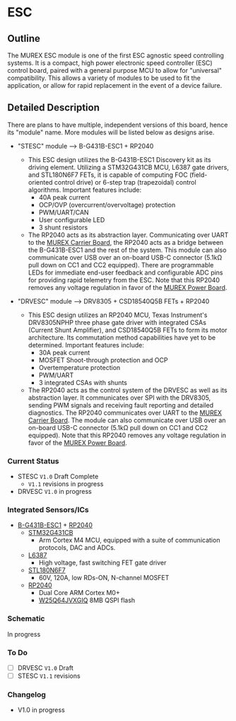 # ESC

## Outline

The MUREX ESC module is one of the first ESC agnostic speed controlling systems. It is a compact, high power electronic speed controller (ESC) control board, paired with a general purpose MCU to allow for "universal" compatibility. This allows a variety of modules to be used to fit the application, or allow for rapid replacement in the event of a device failure.

## Detailed Description

There are plans to have multiple, independent versions of this board, hence its "module" name. More modules will be listed below as designs arise.

- "STESC" module  ––>  B-G431B-ESC1 + RP2040
  - This ESC design utilizes the B-G431B-ESC1 Discovery kit as its driving element. Utilizing a STM32G431CB MCU, L6387 gate drivers, and STL180N6F7 FETs, it is capable of computing FOC (field-oriented control drive) or 6-step trap (trapezoidal) control algorithms. Important features include:
    - 40A peak current
    - OCP/OVP (overcurrent/overvoltage) protection
    - PWM/UART/CAN
    - User configurable LED
    - 3 shunt resistors
  - The RP2040 acts as its abstraction layer. Communicating over UART to the [MUREX Carrier Board](./carrier.md), the RP2040 acts as a bridge between the B-G431B-ESC1 and the rest of the system. This module can also communicate over USB over an on-board USB-C connector (5.1kΩ pull down on CC1 and CC2 equipped). There are programmable LEDs for immediate end-user feedback and configurable ADC pins for providing rapid telemetry from the ESC. Note that this RP2040 removes any voltage regulation in favor of the [MUREX Power Board](./power.md).

- "DRVESC" module  ––>  DRV8305 + CSD18540Q5B FETs + RP2040
  - This ESC design utilizes an RP2040 MCU, Texas Instrument's DRV8305NPHP three phase gate driver with integrated CSAs (Current Shunt Amplifier), and CSD18540Q5B FETs to form its motor architecture. Its commutation method capabilities have yet to be determined. Important features include:
    - 30A peak current
    - MOSFET Shoot-through protection and OCP
    - Overtemperature protection
    - PWM/UART
    - 3 integrated CSAs with shunts
  - The RP2040 acts as the control system of the DRVESC as well as its abstraction layer. It communicates over SPI with the DRV8305, sending PWM signals and receiving fault reporting and detailed diagnostics. The RP2040 communicates over UART to the [MUREX Carrier Board](./carrier.md). The module can also communicate over USB over an on-board USB-C connector (5.1kΩ pull down on CC1 and CC2 equipped). Note that this RP2040 removes any voltage regulation in favor of the [MUREX Power Board](./power.md).

### Current Status

- STESC `V1.0` Draft Complete
  - `V1.1` revisions in progress
- DRVESC `V1.0` in progress 

### Integrated Sensors/ICs

- [B-G431B-ESC1](https://www.st.com/content/ccc/resource/technical/document/user_manual/group1/86/3f/45/e0/12/18/47/85/DM00564746/files/DM00564746.pdf/jcr:content/translations/en.DM00564746.pdf) + [RP2040](https://datasheets.raspberrypi.com/rp2040/rp2040-datasheet.pdf)
  - [STM32G431CB](https://www.st.com/resource/en/datasheet/stm32g431cb.pdf)
    - Arm Cortex M4 MCU, equipped with a suite of communication protocols, DAC and ADCs.
  - [L6387](https://www.st.com/resource/en/datasheet/cd00002423.pdf)
    - High voltage, fast switching FET gate driver
  - [STL180N6F7](https://www.st.com/resource/en/datasheet/stl180n6f7.pdf)
    - 60V, 120A, low RDs-ON, N-channel MOSFET
  - [RP2040](https://datasheets.raspberrypi.com/rp2040/rp2040-datasheet.pdf)
    - Dual Core ARM Cortex M0+
    - [W25Q64JVXGIQ](https://www.winbond.com/resource-files/W25Q64JV%20RevK%2003102021%20Plus.pdf) 8MB QSPI flash

### Schematic

In progress

### To Do

- [ ] DRVESC `V1.0` Draft
- [ ] STESC `V1.1` revisions

### Changelog

- V1.0 in progress
